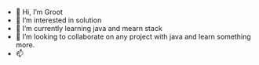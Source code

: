 - 👋 Hi, I’m Groot
- 👀 I’m interested in solution 
- 🌱 I’m currently learning java and mearn stack
- 💞️ I’m looking to collaborate on any project with java and learn something more.
- 📫 

<!---
J9414/J9414 is a ✨ special ✨ repository because its `README.md` (this file) appears on your GitHub profile.
You can click the Preview link to take a look at your changes.
--->
